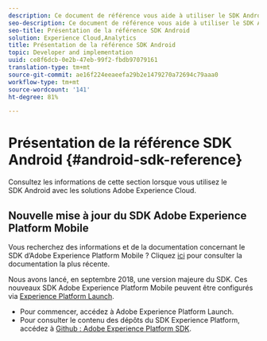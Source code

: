 ```yaml
---
description: Ce document de référence vous aide à utiliser le SDK Android pour les solutions Experience Cloud.
seo-description: Ce document de référence vous aide à utiliser le SDK Android pour les solutions Experience Cloud.
seo-title: Présentation de la référence SDK Android
solution: Experience Cloud,Analytics
title: Présentation de la référence SDK Android
topic: Developer and implementation
uuid: ce8f6dcb-0e2b-47eb-99f2-fbdb97079161
translation-type: tm+mt
source-git-commit: ae16f224eeaeefa29b2e1479270a72694c79aaa0
workflow-type: tm+mt
source-wordcount: '141'
ht-degree: 81%

---
```



# Présentation de la référence SDK Android {#android-sdk-reference}

Consultez les informations de cette section lorsque vous utilisez le SDK Android avec les solutions Adobe Experience Cloud.

## Nouvelle mise à jour du SDK Adobe Experience Platform Mobile

Vous recherchez des informations et de la documentation concernant le SDK d’Adobe Experience Platform Mobile ? Cliquez [ici](https://aep-sdks.gitbook.io/docs/) pour consulter la documentation la plus récente.

Nous avons lancé, en septembre 2018, une version majeure du SDK. Ces nouveaux SDK Adobe Experience Platform Mobile peuvent être configurés via [Experience Platform Launch](https://www.adobe.com/fr/experience-platform/launch.html).

* Pour commencer, accédez à Adobe Experience Platform Launch.
* Pour consulter le contenu des dépôts du SDK Experience Platform, accédez à [Github : Adobe Experience Platform SDK](https://github.com/Adobe-Marketing-Cloud/acp-sdks).
